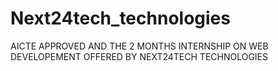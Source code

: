 # Next24tech_technologies
AICTE APPROVED AND THE  2 MONTHS INTERNSHIP ON WEB DEVELOPEMENT OFFERED BY NEXT24TECH TECHNOLOGIES
